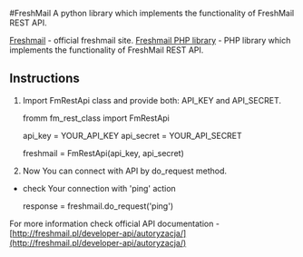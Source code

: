 #FreshMail
A python library which implements the functionality of FreshMail REST API.

[Freshmail](http://freshmail.pl/) - official freshmail site.
[Freshmail PHP library](https://github.com/FreshMail/REST-API) - PHP library which implements the functionality of FreshMail REST API.

## Instructions 

1. Import FmRestApi class and provide both: API_KEY and API_SECRET.

	fromm fm_rest_class import FmRestApi
	
	api_key = YOUR_API_KEY 
	api_secret = YOUR_API_SECRET

	freshmail = FmRestApi(api_key, api_secret)

2. Now You can connect with API by do_request method.

- check Your connection with 'ping' action
	
	response = freshmail.do_request('ping')

For more information check official API documentation -[http://freshmail.pl/developer-api/autoryzacja/](http://freshmail.pl/developer-api/autoryzacja/)
